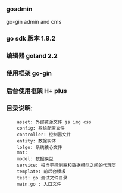 ### goadmin
go-gin admin and cms
### go sdk 版本 1.9.2
### 编辑器 goland 2.2
### 使用框架 go-gin
### 后台使用框架 H+ plus
### 目录说明:
```
    asset: 外部资源文件 js img css
    config: 系统配置文件
    controller: 控制器文件
    entity: 数据实体
    lolgo: 系统核心文件
    mnt:
    model: 数据模型
    service: 相当于控制器和数据模型之间的代理层
    template: 前后台模板
    test: go 测试文件目录
    main.go : 入口文件
```